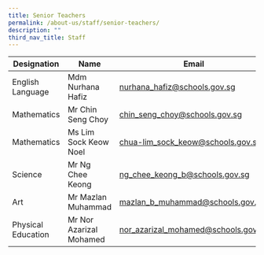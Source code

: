 ```yaml
---
title: Senior Teachers
permalink: /about-us/staff/senior-teachers/
description: ""
third_nav_title: Staff
---
```

| Designation | Name | Email |
| -------- | -------- | -------- |
| English Language     | Mdm Nurhana Hafiz     | [nurhana_hafiz@schools.gov.sg](nurhana_hafiz@schools.gov.sg)     |
| Mathematics     | Mr Chin Seng Choy     | [chin_seng_choy@schools.gov.sg](chin_seng_choy_lance@schools.gov.sg)     |
| Mathematics     | Ms Lim Sock Keow Noel     | [chua-lim_sock_keow@schools.gov.sg](chua-lim_sock_keow@schools.gov.sg)     |
| Science     | Mr Ng Chee Keong     | [ng_chee_keong_b@schools.gov.sg](ng_chee_keong_b@schools.gov.sg)     |
| Art     | Mr Mazlan Muhammad     | [mazlan_b_muhammad@schools.gov.sg](mazlan_b_muhammad@schools.gov.sg)     |
| Physical Education     | Mr Nor Azarizal Mohamed     | [nor_azarizal_mohamed@schools.gov.sg](nor_azarizal_mohamed@schools.gov.sg)     |